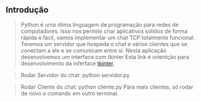 ## Introdução
> Python é uma ótima linguagem de programação para redes de computadores. Isso nos permite criar aplicativos sólidos de forma rápida e fácil, vamos implementar um chat TCP totalmente funcional. Teremos um servidor que hospeda o chat e vários clientes que se conectam a ele e se comunicam entre si.
> Nesta aplicação desenvolvemos um interface com tkinter
Esta link é orientção para desenvolvimento da inferface [tkinter](https://docs.python.org/pt-br/3/library/tkinter.html).

> Rodar Servidor do chat:
python servidor.py

>Rodar Cliente do chat:
python cliente.py Para mais clientes, só rodar de novo o comando em outro terminal.